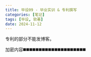 ```yaml
---
title: 毕设09 - 毕业实训 & 专利撰写
categories: [笔记]
tags: [毕设, 软著]
date: 2024-11-12
---
```


专利的部分不能发博客。

<!--more-->

加密内容◼️◼️◼️◼️◼️◼️◼️◼️◼️◼️◼️◼️◼️◼️◼️◼️◼️◼️◼️◼️



